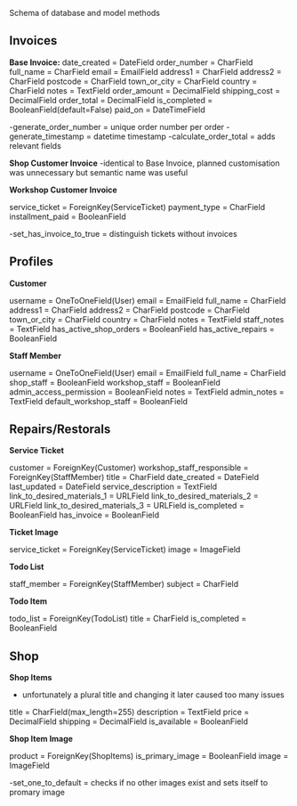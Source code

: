 Schema of database and model methods

## Invoices

**Base Invoice:**
date_created = DateField
order_number = CharField
full_name = CharField
email = EmailField
address1 = CharField
address2 = CharField
postcode = CharField
town_or_city = CharField
country = CharField
notes = TextField
order_amount = DecimalField
shipping_cost = DecimalField
order_total = DecimalField
is_completed = BooleanField(default=False)
paid_on = DateTimeField

-generate_order_number = unique order number per order
-generate_timestamp = datetime timestamp
-calculate_order_total = adds relevant fields

**Shop Customer Invoice**
-identical to Base Invoice, planned customisation was unnecessary
but semantic name was useful

**Workshop Customer Invoice**

service_ticket = ForeignKey(ServiceTicket)
payment_type = CharField
installment_paid = BooleanField

-set_has_invoice_to_true = distinguish tickets without invoices

## Profiles

**Customer**

username = OneToOneField(User)
email = EmailField
full_name = CharField
address1 = CharField
address2 = CharField
postcode = CharField
town_or_city = CharField
country = CharField
notes = TextField
staff_notes = TextField
has_active_shop_orders = BooleanField
has_active_repairs = BooleanField

**Staff Member**

username = OneToOneField(User)
email = EmailField
full_name = CharField
shop_staff = BooleanField
workshop_staff = BooleanField
admin_access_permission = BooleanField
notes = TextField
admin_notes = TextField
default_workshop_staff = BooleanField

## Repairs/Restorals

**Service Ticket**

customer = ForeignKey(Customer)
workshop_staff_responsible = ForeignKey(StaffMember)
title = CharField
date_created = DateField
last_updated = DateField
service_description = TextField
link_to_desired_materials_1 = URLField
link_to_desired_materials_2 = URLField
link_to_desired_materials_3 = URLField
is_completed = BooleanField
has_invoice = BooleanField

**Ticket Image**

service_ticket = ForeignKey(ServiceTicket)
image = ImageField

**Todo List**

staff_member = ForeignKey(StaffMember)
subject = CharField

**Todo Item**

todo_list = ForeignKey(TodoList)
title = CharField
is_completed = BooleanField

## Shop

**Shop Items**

- unfortunately a plural title and changing it later caused too many issues

title = CharField(max_length=255)
description = TextField
price = DecimalField
shipping = DecimalField
is_available = BooleanField

**Shop Item Image**

product = ForeignKey(ShopItems)
is_primary_image = BooleanField
image = ImageField

-set_one_to_default = checks if no other images exist and sets itself to promary image

